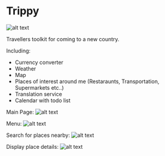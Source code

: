 # Trippy
![alt text](https://github.com/Vadix3/Trippy/blob/master/app/src/main/res/mipmap-xxxhdpi/ic_launcher.png?raw=true)

Travellers toolkit for coming to a new country.

Including:
- Currency converter
- Weather
- Map
- Places of interest around me (Restaraunts, Transportation, Supermarkets etc..)
- Translation service
- Calendar with todo list

Main Page:
![alt text](https://github.com/Vadix3/Trippy/blob/master/Main.jpeg?raw=true&250x300)

Menu:
![alt text](https://github.com/Vadix3/Trippy/blob/master/Menu.jpeg?raw=true&250x300)

Search for places nearby:
![alt text](https://github.com/Vadix3/Trippy/blob/master/Search.jpeg?raw=true&250x300)

Display place details:
![alt text](https://github.com/Vadix3/Trippy/blob/master/Place.jpeg?raw=true&250x300)
